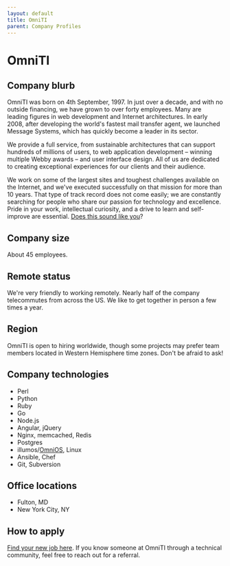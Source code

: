 ```yaml
---
layout: default
title: OmniTI
parent: Company Profiles
---
```


# OmniTI

## Company blurb

OmniTI was born on 4th September, 1997. In just over a decade, and with no outside financing, we have grown to over forty employees. Many are leading figures in web development and Internet architectures. In early 2008, after developing the world's fastest mail transfer agent, we launched Message Systems, which has quickly become a leader in its sector.

We provide a full service, from sustainable architectures that can support hundreds of millions of users, to web application development – winning multiple Webby awards – and user interface design. All of us are dedicated to creating exceptional experiences for our clients and their audience.

We work on some of the largest sites and toughest challenges available on the Internet, and we've executed successfully on that mission for more than 10 years. That type of track record does not come easily; we are constantly searching for people who share our passion for technology and excellence. Pride in your work, intellectual curiosity, and a drive to learn and self-improve are essential. [Does this sound like you](https://omniti.com/is/hiring)?

## Company size

About 45 employees.

## Remote status

We're very friendly to working remotely. Nearly half of the company telecommutes from across the US. We like to get together in person a few times a year.

## Region

OmniTI is open to hiring worldwide, though some projects may prefer team members located in Western Hemisphere time zones. Don't be afraid to ask!

## Company technologies

- Perl
- Python
- Ruby
- Go
- Node.js
- Angular, jQuery
- Nginx, memcached, Redis
- Postgres
- illumos/[OmniOS](https://omnios.omniti.com), Linux
- Ansible, Chef
- Git, Subversion

## Office locations

- Fulton, MD
- New York City, NY

## How to apply

[Find your new job here](https://omniti.com/is/hiring). If you know someone at OmniTI through a technical community, feel free to reach out for a referral.
